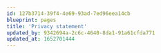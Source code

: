 ```yaml
---
id: 127b3714-39f4-4e69-93ad-7ed96eea14cb
blueprint: pages
title: 'Privacy statement'
updated_by: 9342694a-2c6c-4640-8da1-91a61cfda771
updated_at: 1652701444
---
```


